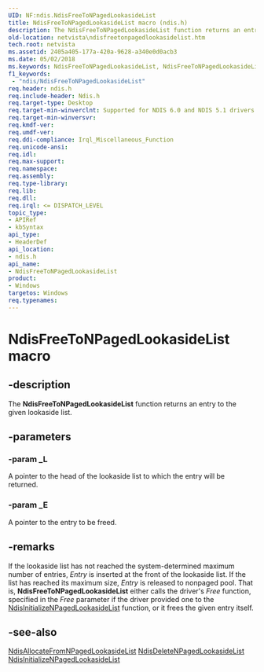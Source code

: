 ```yaml
---
UID: NF:ndis.NdisFreeToNPagedLookasideList
title: NdisFreeToNPagedLookasideList macro (ndis.h)
description: The NdisFreeToNPagedLookasideList function returns an entry to the given lookaside list.
old-location: netvista\ndisfreetonpagedlookasidelist.htm
tech.root: netvista
ms.assetid: 2405a405-177a-420a-9628-a340e0d0acb3
ms.date: 05/02/2018
ms.keywords: NdisFreeToNPagedLookasideList, NdisFreeToNPagedLookasideList macro [Network Drivers Starting with Windows Vista], ndis/NdisFreeToNPagedLookasideList, ndis_lookaside_ref_8c12e884-8f7b-4bcc-9631-2173003e4ef6.xml, netvista.ndisfreetonpagedlookasidelist
f1_keywords:
 - "ndis/NdisFreeToNPagedLookasideList"
req.header: ndis.h
req.include-header: Ndis.h
req.target-type: Desktop
req.target-min-winverclnt: Supported for NDIS 6.0 and NDIS 5.1 drivers (see       NdisFreeToNPagedLookasideList (NDIS 5.1)) in Windows Vista. Supported for NDIS 5.1 drivers (see       NdisFreeToNPagedLookasideList (NDIS 5.1)) in Windows XP.
req.target-min-winversvr: 
req.kmdf-ver: 
req.umdf-ver: 
req.ddi-compliance: Irql_Miscellaneous_Function
req.unicode-ansi: 
req.idl: 
req.max-support: 
req.namespace: 
req.assembly: 
req.type-library: 
req.lib: 
req.dll: 
req.irql: <= DISPATCH_LEVEL
topic_type:
- APIRef
- kbSyntax
api_type:
- HeaderDef
api_location:
- ndis.h
api_name:
- NdisFreeToNPagedLookasideList
product:
- Windows
targetos: Windows
req.typenames: 
---
```


# NdisFreeToNPagedLookasideList macro


## -description


The 
  <b>NdisFreeToNPagedLookasideList</b> function returns an entry to the given lookaside list.


## -parameters




### -param _L

A pointer to the head of the lookaside list to which the entry will be returned.

### -param _E

A pointer to the entry to be freed.

## -remarks



If the lookaside list has not reached the system-determined maximum number of entries, 
    <i>Entry</i> is inserted at the front of the lookaside list. If the list has reached its maximum size, 
    <i>Entry</i> is released to nonpaged pool. That is, 
    <b>NdisFreeToNPagedLookasideList</b> either calls the driver's 
    <i>Free</i> function, specified in the 
    <i>Free</i> parameter if the driver provided one to the 
    <a href="https://docs.microsoft.com/windows-hardware/drivers/ddi/ndis/nf-ndis-ndisinitializenpagedlookasidelist">
    NdisInitializeNPagedLookasideList</a> function, or it frees the given entry itself.




## -see-also




<a href="https://docs.microsoft.com/windows-hardware/drivers/ddi/ndis/nf-ndis-ndisallocatefromnpagedlookasidelist">
   NdisAllocateFromNPagedLookasideList</a>



<a href="https://docs.microsoft.com/windows-hardware/drivers/ddi/ndis/nf-ndis-ndisdeletenpagedlookasidelist">
   NdisDeleteNPagedLookasideList</a>



<a href="https://docs.microsoft.com/windows-hardware/drivers/ddi/ndis/nf-ndis-ndisinitializenpagedlookasidelist">
   NdisInitializeNPagedLookasideList</a>
 

 

